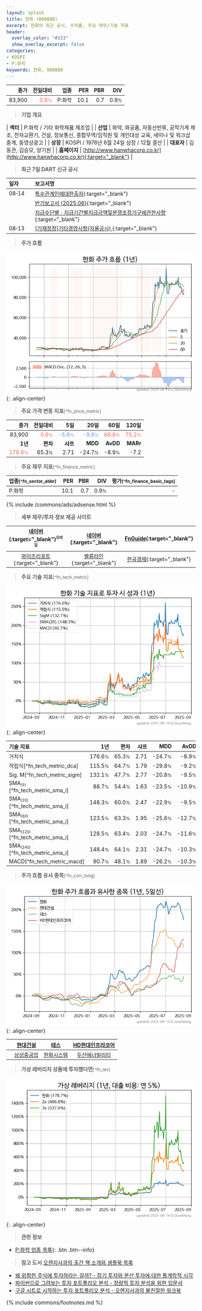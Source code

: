```yaml
---
layout: splash
title: 한화 (000880)
excerpt: 한화의 최근 공시, 수익률, 주요 재무/기술 지표
header:
  overlay_color: "#333"
  show_overlay_excerpt: false
categories:
- KOSPI
- P:화학
keywords: 한화, 000880
---
```


| **종가** | **전일대비** | **업종** | **PER** | **PBR** | **DIV** |
| -------: | -----------: | -------: | ------: | ------: | ------: |
| 83,900 | <span style="color: tomato">0.8<small>%</small></span> | P:화학 | 10.1 | 0.7 | 0.9<small>%</small> |

<!-- more -->


> **기업 개요**<a id="company"></a>

| <span style="white-space:nowrap;">**섹터**</span> | P:화학 / 기타 화학제품 제조업 |
| <span style="white-space:nowrap;">**산업**</span> | 화약, 화공품, 자동선반류, 공작기계 제조, 전자교환기, 건설, 정보통신, 종합무역/임직원 및 개인대상 교육, 세미나 및 워크샵 중계, 동영상광고 |
| <span style="white-space:nowrap;">**상장**</span> | KOSPI / 1976년 6월 24일 상장 / 12월 결산 |
| <span style="white-space:nowrap;">**대표자**</span> | 김동관, 김승모, 양기원 |
| <span style="white-space:nowrap;">**홈페이지**</span> | [http://www.hanwhacorp.co.kr](http://www.hanwhacorp.co.kr){:target="_blank"} |


> **최근 7일 DART 신규 공시**<a id="dart"></a>

| **일자** |      | **보고서명** |
| :------- | :--- | :----------- |
| 08&#x2011;14 | | [특수관계인에대한출자](https://dart.fss.or.kr/dsaf001/main.do?rcpNo=20250814003696){:target="_blank"} |
|  | | [반기보고서 (2025.06)](https://dart.fss.or.kr/dsaf001/main.do?rcpNo=20250814003618){:target="_blank"} |
|  | | [지급수단별ㆍ지급기간별지급금액및분쟁조정기구에관한사항](https://dart.fss.or.kr/dsaf001/main.do?rcpNo=20250814001267){:target="_blank"} |
| 08&#x2011;13 | | [[기재정정]기타경영사항(자율공시)              ](https://dart.fss.or.kr/dsaf001/main.do?rcpNo=20250813801049){:target="_blank"} |


> **주가 흐름**<a id="price"></a>

![000880](/stock/images/000880.png){: .align-center}


> **주요 가격 변동 지표**<small>[^fn_price_metric]</small>

| **종가** | **전일대비** | **5일** | **20일** | **60일** | **120일** |
| -------: | -----------: | ------: | -------: | -------: | --------: |
| 83,900 | <span style="color: tomato">0.8<small>%</small></span> | <span style="color: cornflowerblue">-5.6<small>%</small></span> | <span style="color: cornflowerblue">-9.8<small>%</small></span> | <span style="color: tomato">66.8<small>%</small></span> | <span style="color: tomato">75.2<small>%</small></span> |
| **1년** | **편차** | **샤프** | **MDD** | **AvDD** | **MARr** |
| <span style="color: tomato">176.6<small>%</small></span> | 65.3<small>%</small> | 2.71 | -24.7<small>%</small> | -8.9<small>%</small> | -7.2 |


> **주요 재무 지표**<small>[^fn_finance_metric]</small>

| **업종**<small>[^fn_sector_abbr]</small> | **PER** | **PBR** | **DIV** | **평가**<small>[^fn_finance_basic_tags]</small> |
| :--------------------------------------- | ------: | ------: | ------: | ----------------------------------------------: |
| P:화학 | 10.1 | 0.7 | 0.9<small>%</small> | - |



{% include /commons/ads/adsense.html %}

> **세부 재무/투자 정보 제공 사이트**

| [네이버](https://m.stock.naver.com/domestic/stock/000880/finance/summary){:target="_blank"}<sup><small>모바일</small></sup> | [네이버](https://finance.naver.com/item/coinfo.naver?code=000880){:target="_blank"} | [FnGuide](https://comp.fnguide.com/SVO2/ASP/SVD_Invest.asp?gicode=A000880&MenuYn=Y){:target="_blank"} |
| :---: | :---: | :---: |
| [와이즈리포트](https://comp.wisereport.co.kr/company/c1040001.aspx?cmp_cd=000880){:target="_blank"} | [밸류라인](https://www.valueline.co.kr/finance/summary/000880){:target="_blank"} | [한국경제](https://markets.hankyung.com/stock/000880/financial-summary){:target="_blank"} |


> **주요 기술 지표**<small>[^fn_tech_metric]</small>


![000880](/stock/images/000880_tech.png){: .align-center}

| **기술 지표** | **1년** | **편차** | **샤프** | **MDD** | **AvDD** |
| :------------ | ------: | -----------: | -------: | ------: | -------: |
| 거치식 | 176.6<small>%</small> | 65.3<small>%</small> | 2.71 | -24.7<small>%</small> | -8.9<small>%</small> |
| 적립식[^fn_tech_metric_dca] | 115.5<small>%</small> | 64.7<small>%</small> | 1.79 | -29.8<small>%</small> | -9.2<small>%</small> |
| Sig. M[^fn_tech_metric_sigm] | 132.1<small>%</small> | 47.7<small>%</small> | 2.77 | -20.8<small>%</small> | -9.5<small>%</small> |
| SMA<small><sub>(5)</sub></small>[^fn_tech_metric_sma_i] | 88.7<small>%</small> | 54.4<small>%</small> | 1.63 | -23.5<small>%</small> | -10.9<small>%</small> |
| SMA<small><sub>(20)</sub></small>[^fn_tech_metric_sma_i] | 148.3<small>%</small> | 60.0<small>%</small> | 2.47 | -22.9<small>%</small> | -9.5<small>%</small> |
| SMA<small><sub>(60)</sub></small>[^fn_tech_metric_sma_i] | 123.5<small>%</small> | 63.3<small>%</small> | 1.95 | -25.6<small>%</small> | -12.7<small>%</small> |
| SMA<small><sub>(120)</sub></small>[^fn_tech_metric_sma_i] | 128.5<small>%</small> | 63.4<small>%</small> | 2.03 | -24.7<small>%</small> | -11.6<small>%</small> |
| SMA<small><sub>(240)</sub></small>[^fn_tech_metric_sma_i] | 148.4<small>%</small> | 64.1<small>%</small> | 2.31 | -24.7<small>%</small> | -10.3<small>%</small> |
| MACD[^fn_tech_metric_macd] | 90.7<small>%</small> | 48.1<small>%</small> | 1.89 | -26.2<small>%</small> | -10.3<small>%</small> |


> **주가 흐름 유사 종목**<a id="corr"></a><small>[^fn_corr_long]</small>

![000880](/stock/images/000880_corr.png){: .align-center}

|       | [현대건설](/000720/) | [테스](/095610/) | [HD현대인프라코어](/042670/) |
| :---: | :------------------------------------: | :------------------------------------: | :------------------------------------: |
|       | [삼성중공업](/010140/) | [한화시스템](/272210/) | [두산에너빌리티](/034020/) |


> **가상 레버리지 상품에 투자했다면**<a id="2x"></a><small>[^fn_lev]</small>

![000880](/stock/images/000880_2x.png){: .align-center}


> **관련 정보**

- [P:화학 업종 목록](/stats/sector/kospi_업종_화학_종목/){: .btn .btn--info}

> **참고 도서** [오렌지사과의 출간 책 소개와 샘플북 목록](https://kongdori.tistory.com/691)

- [왜 위험한 주식에 투자하라는 걸까? - 장기 투자와 분산 투자에 대한 통계학적 시각](https://kongdori.tistory.com/421)
- [파이썬으로 그려보는 투자 포트폴리오 분석  - 정량적 투자 분석을 위한 입문서](https://kongdori.tistory.com/643)
- [구글 시트로 시작하는 투자 포트폴리오 분석 - 오렌지사과의 불친절한 워크북](https://kongdori.tistory.com/449)


{% include commons/footnotes.md %}